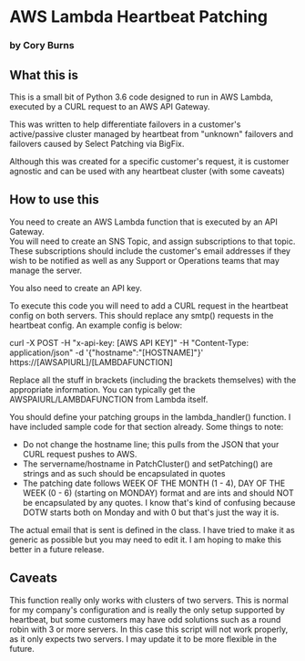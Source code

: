 # AWS Lambda Heartbeat Patching

### by Cory Burns

## What this is

This is a small bit of Python 3.6 code designed to run in AWS Lambda, executed
by a CURL request to an AWS API Gateway.

This was written to help differentiate failovers in a customer's active/passive
cluster managed by heartbeat from "unknown" failovers and failovers caused by
Select Patching via BigFix.

Although this was created for a specific customer's request, it is customer
agnostic and can be used with any heartbeat cluster (with some caveats)

## How to use this

You need to create an AWS Lambda function that is executed by an API Gateway.  
You will need to create an SNS Topic, and assign subscriptions to that topic.  
These subscriptions should include the customer's email addresses if they wish 
to be notified as well as any Support or Operations teams that may manage the server.

You also need to create an API key.

To execute this code you will need to add a CURL request in the heartbeat config
on both servers.  This should replace any smtp() requests in the heartbeat 
config.  An example config is below:

curl -X POST -H "x-api-key: [AWS API KEY]" -H "Content-Type: application/json" -d '{"hostname":"[HOSTNAME]"}' https://[AWSAPIURL]/[LAMBDAFUNCTION]

Replace all the stuff in brackets (including the brackets themselves) with the 
appropriate information.  You can typically get the AWSPAIURL/LAMBDAFUNCTION 
from Lambda itself.

You should define your patching groups in the lambda_handler() function.  I have 
included sample code for that section already.  Some things to note:

* Do not change the hostname line; this pulls from the JSON that your CURL 
request pushes to AWS.
* The servername/hostname in PatchCluster() and setPatching() are strings and 
as such should be encapsulated in quotes
* The patching date follows WEEK OF THE MONTH (1 - 4), DAY OF THE WEEK (0 - 6) 
(starting on MONDAY) format and are ints and should NOT be encapsulated by any 
quotes.  I know that's kind of confusing because DOTW starts both on Monday and 
with 0 but that's just the way it is.

The actual email that is sent is defined in the class.  I have tried to make it 
as generic as possible but you may need to edit it.  I am hoping to make this 
better in a future release.

## Caveats

This function really only works with clusters of two servers.  This is normal for 
my company's configuration and is really the only setup supported by heartbeat, 
but some customers may have odd solutions such as a round robin with 3 or more 
servers.  In this case this script will not work properly, as it only expects two 
servers.  I may update it to be more flexible in the future.
